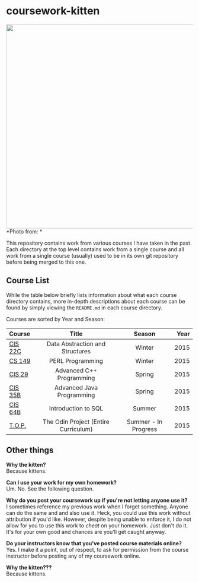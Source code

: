 # coursework-kitten
<img src="http://cdn1.theodysseyonline.com/files/2015/06/08/6356938644488566691013182599_grumpy-cat.jpg" width="1000" height="550" />  
*Photo from: <http://theodysseyonline.com/clemson/goodbye-grumpy-cat-hello-lil-bub/109103>*

This repository contains work from various courses I have taken in the past. Each directory at the top level contains work from a single course and all work from a single course (usually) used to be in its own git repository before being merged to this one.

## Course List
While the table below briefly lists information about what each course directory contains, more in-depth descriptions about each course can be found by simply viewing the `README.md` in each course directory.

Courses are sorted by Year and Season:

| Course        | Title                                | Season               | Year |
|:------------- |:------------------------------------:|:--------------------:| ----:|
| [CIS 22C]     | Data Abstraction and Structures      | Winter               | 2015 |
| [CS 149]      | PERL Programming                     | Winter               | 2015 |
| [CIS 29]      | Advanced C++ Programming             | Spring               | 2015 |
| [CIS 35B]     | Advanced Java Programming            | Spring               | 2015 |
| [CIS 64B]     | Introduction to SQL                  | Summer               | 2015 |  
| [T.O.P.]      | The Odin Project (Entire Curriculum) | Summer - In Progress | 2015 |


## Other things
**Why the kitten?**  
Because kittens.

**Can I use your work for my own homework?**  
Um. No. See the following question.

**Why do you post your coursework up if you're not letting anyone use it?**  
I sometimes reference my previous work when I forget something. Anyone can do the same and and also use it. Heck, you could use this work without attribution if you'd like. However, despite being unable to enforce it, I do not allow for you to use this work to *cheat* on your homework. Just don't do it. It's for your own good and chances are you'll get caught anyway.

**Do your instructors know that you've posted course materials online?**  
Yes. I make it a point, out of respect, to ask for permission from the course instructor before posting any of my coursework online.

**Why the kitten???**  
Because kittens.

[CIS 22C]: ./CIS22C_Team-Project
[CS 149]: ./CS149_Final-Project
[CIS 29]: ./CIS29_Labs
[CIS 35B]: ./CIS35B_Labs
[CIS 64B]: https://github.com/vulfgang/CIS64B_Labs
[T.O.P.]: https://github.com/vulfgang/odin-ocelot
